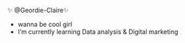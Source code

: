 ✨ @Geordie-Claire✨
- wanna be cool girl 
- I’m currently learning Data analysis & Digital marketing 



<!---
Geordie-Claire/Geordie-Claire is a ✨ special ✨ repository because its `README.md` (this file) appears on your GitHub profile.
You can click the Preview link to take a look at your changes.
--->
